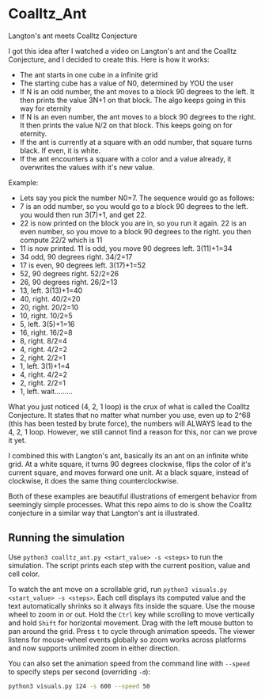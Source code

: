 # Coalltz_Ant
Langton's ant meets Coalltz Conjecture

I got this idea after I watched a video on Langton's ant and the Coalltz Conjecture, and I decided to create this. Here is how it works:
- The ant starts in one cube in a infinite grid
- The starting cube has a value of N0, determined by YOU the user
- If N is an odd number, the ant moves to a block 90 degrees to the left. It then prints the value 3N+1 on that block. The algo keeps going in this way for eternity
- If N is an even number, the ant moves to a block 90 degrees to the right. It then prints the value N/2 on that block. This keeps going on for eternity.
- If the ant is currently at a square with an odd number, that square turns black. If even, it is white.
- If the ant encounters a square with a color and a value already, it overwrites the values with it's new value.

Example:
- Lets say you pick the number N0=7. The sequence would go as follows:
-   7 is an odd number, so you would go to a block 90 degrees to the left. you would then run 3(7)+1, and get 22.
-   22 is now printed on the block you are in, so you run it again. 22 is an even number, so you move to a block 90 degrees to the right. you then compute 22/2 which is 11
-   11 is now printed. 11 is odd, you move 90 degrees left. 3(11)+1=34
-   34 odd, 90 degrees right. 34/2=17
-   17 is even, 90 degrees left. 3(17)+1=52
-   52, 90 degrees right. 52/2=26
-   26, 90 degrees right. 26/2=13
-   13, left. 3(13)+1=40
-   40, right. 40/2=20
-   20, right. 20/2=10
-   10, right. 10/2=5
-   5, left. 3(5)+1=16
-   16, right. 16/2=8
-   8, right. 8/2=4
-   4, right. 4/2=2
-   2, right. 2/2=1
-   1, left. 3(1)+1=4
-   4, right. 4/2=2
-   2, right. 2/2=1
-   1, left. wait.........

What you just noticed (4, 2, 1 loop) is the crux of what is called the Coalltz Conjecture. It states that no matter what number you use, even up to 2^68 (this has been tested by brute force), the numbers will ALWAYS lead to the 4, 2, 1 loop. However, we still cannot find a reason for this, nor can we prove it yet.

I combined this with Langton's ant, basically its an ant on an infinite white grid. At a white square, it turns 90 degrees clockwise, flips the color of it's current square, and moves forward one unit. At a black square, instead of clockwise, it does the same thing counterclockwise.

Both of these examples are beautiful illustrations of emergent behavior from seemingly simple processes. What this repo aims to do is show the Coalltz conjecture in a similar way that Langton's ant is illustrated.


## Running the simulation

Use `python3 coalltz_ant.py <start_value> -s <steps>` to run the simulation. The script prints each step with the current position, value and cell color.

To watch the ant move on a scrollable grid, run `python3 visuals.py <start_value> -s <steps>`.
Each cell displays its computed value and the text automatically shrinks so it always fits inside the square. Use the mouse wheel to zoom in or out.
Hold the `Ctrl` key while scrolling to move vertically and hold `Shift` for horizontal movement. Drag with the left mouse button to pan around the grid. Press `t` to cycle through animation speeds. The viewer listens for mouse-wheel events globally so zoom works across platforms and now supports unlimited zoom in either direction.

You can also set the animation speed from the command line with `--speed` to specify steps per second (overriding `-d`):

```bash
python3 visuals.py 124 -s 600 --speed 50
```

